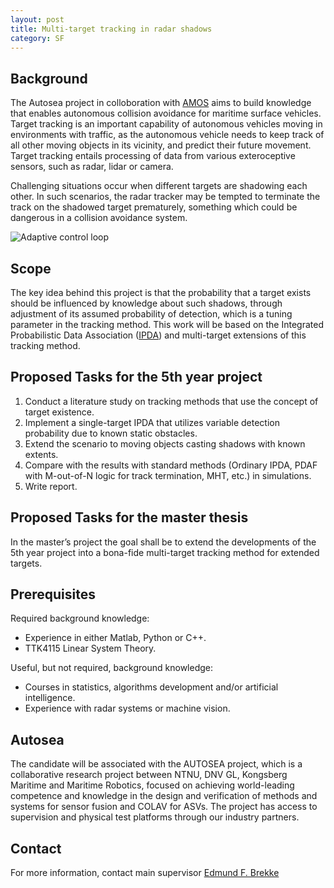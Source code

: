 ```yaml
---
layout: post
title: Multi-target tracking in radar shadows
category: SF
---
```

## Background
The Autosea project in colloboration with [AMOS](http://ntnu.edu/amos) aims to build knowledge that enables autonomous collision avoidance for maritime surface vehicles. Target tracking is an important capability of autonomous vehicles moving in environments with traffic, as the autonomous vehicle needs to keep track of all other moving objects in its vicinity, and predict their future movement. Target tracking entails processing of data from various exteroceptive sensors, such as radar, lidar or camera. 

Challenging situations occur when different targets are shadowing each other. In such scenarios, the radar tracker may be tempted to terminate the track on the shadowed target prematurely, something which could be dangerous in a collision avoidance system. 

![Adaptive control loop]({{site.url}}/assets/radar-coverage2.png)

## Scope
The key idea behind this project is that the probability that a target exists should be influenced by knowledge about such shadows, through adjustment of its assumed probability of detection, which is a tuning parameter in the tracking method. This work will be based on the Integrated Probabilistic Data Association ([IPDA](http://ieeexplore.ieee.org/document/293185/)) and multi-target extensions of this tracking method. 

## Proposed Tasks for the 5th year project

1. Conduct a literature study on tracking methods that use the concept of target existence. 
2. Implement a single-target IPDA that utilizes variable detection probability due to known static obstacles. 
3. Extend the scenario to moving objects casting shadows with known extents.
4. Compare with the results with standard methods (Ordinary IPDA, PDAF with M-out-of-N logic for track termination, MHT, etc.) in simulations.
5. Write report.

## Proposed Tasks for the master thesis

In the master’s project the goal shall be to extend the developments of the 5th year project into a bona-fide multi-target tracking method for extended targets. 

## Prerequisites
Required background knowledge:

- Experience in either Matlab, Python or C++.
- TTK4115 Linear System Theory.

Useful, but not required, background knowledge:

- Courses in statistics, algorithms development and/or artificial intelligence.
- Experience with radar systems or machine vision.

## Autosea
The candidate will be associated with the AUTOSEA project, which is a collaborative research project between NTNU, DNV GL, Kongsberg Maritime and Maritime Robotics, focused on achieving world-leading competence and knowledge in the design and verification of methods and systems for sensor fusion and COLAV for ASVs. The project has access to supervision and physical test platforms through our industry partners.

## Contact
For more information, contact main supervisor [Edmund F. Brekke](http://www.ntnu.no/ansatte/edmundfo)
